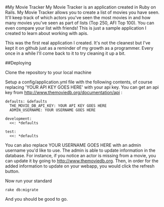 #My Movie Tracker
My Movie Tracker is an application created in Ruby on Rails. My Movie Tracker allows you to create a list of movies you have seen. It'll keep track of which actors you've seen the most movies in and how many movies you've seen as part of lists (Top 250, AFI Top 100). You can even compare your list with friends! This is just a sample application I created to learn about working with apis. 

This was the first real application I created. It's not the cleanest but I've kept it on github just as a reminder of my growth as a programmer. Every once in a while I'll come back to it to try cleaning it up a bit.

##Deploying

Clone the repository to your local machine

Setup a config/application.yml file with the following contents, of course replacing 'YOUR API KEY GOES HERE' with your api key. You can get an api key from  http://www.themoviedb.org/documentation/api :


```
defaults: &defaults
  THE_MOVIE_DB_API_KEY: YOUR API KEY GOES HERE 
  ADMIN_USERNAME: YOUR USERNAME GOES HERE 

development:
  <<: *defaults

test:
  <<: *defaults
```

You can also replace YOUR USERNAME GOES HERE with an admin username you'd like to use. The admin is able to update information in the database. For instance, if you notice an actor is missing from a movie, you can update it by going to http://www.themoviedb.org. Then, in order for the added information to update on your webapp, you would click the refresh button.

Now run your standard 

```
rake db:migrate
```

And you should be good to go.
